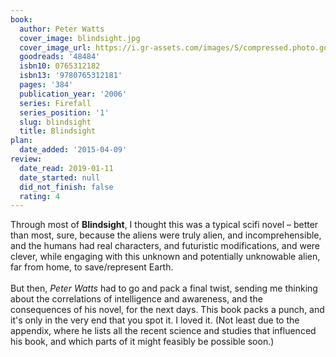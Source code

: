 ```yaml
---
book:
  author: Peter Watts
  cover_image: blindsight.jpg
  cover_image_url: https://i.gr-assets.com/images/S/compressed.photo.goodreads.com/books/1386924412l/48484.jpg
  goodreads: '48484'
  isbn10: 0765312182
  isbn13: '9780765312181'
  pages: '384'
  publication_year: '2006'
  series: Firefall
  series_position: '1'
  slug: blindsight
  title: Blindsight
plan:
  date_added: '2015-04-09'
review:
  date_read: 2019-01-11
  date_started: null
  did_not_finish: false
  rating: 4
---
```


Through most of **Blindsight**, I thought this was a typical scifi novel – better than most, sure, because the aliens were truly alien, and incomprehensible, and the humans had real characters, and futuristic modifications, and were clever, while engaging with this unknown and potentially unknowable alien, far from home, to save/represent Earth.<br /><br />But then, *Peter Watts* had to go and pack a final twist, sending me thinking about the correlations of intelligence and awareness, and the consequences of his novel, for the next days. This book packs a punch, and it's only in the very end that you spot it. I loved it. (Not least due to the appendix, where he lists all the recent science and studies that influenced his book, and which parts of it might feasibly be possible soon.)

